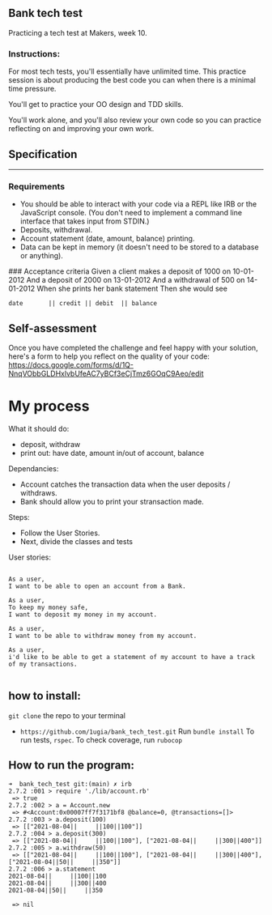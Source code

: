 Bank tech test
----
Practicing a tech test at Makers, week 10.

### Instructions: 

For most tech tests, you'll essentially have unlimited time. This practice session is about producing the best code you can when there is a minimal time pressure.

You'll get to practice your OO design and TDD skills.

You'll work alone, and you'll also review your own code so you can practice reflecting on and improving your own work.

## Specification
---- 

### Requirements
- You should be able to interact with your code via a REPL like IRB or the JavaScript console. (You don't need to implement a command line interface that takes input from STDIN.)
- Deposits, withdrawal.
- Account statement (date, amount, balance) printing.
- Data can be kept in memory (it doesn't need to be stored to a database or anything).

### Acceptance criteria
Given a client makes a deposit of 1000 on 10-01-2012
And a deposit of 2000 on 13-01-2012
And a withdrawal of 500 on 14-01-2012
When she prints her bank statement
Then she would see

```
date       || credit || debit  || balance

``` 

## Self-assessment
Once you have completed the challenge and feel happy with your solution, here's a form to help you reflect on the quality of your code: https://docs.google.com/forms/d/1Q-NnqVObbGLDHxlvbUfeAC7yBCf3eCjTmz6GOqC9Aeo/edit

# My process

What it should do:
- deposit, withdraw
- print out: have date, amount in/out of account, balance

Dependancies:
- Account catches the transaction data when the user deposits / withdraws. 
- Bank should allow you to print your stransaction made. 

Steps:
- Follow the User Stories. 
- Next, divide the classes and tests

User stories:
```

As a user, 
I want to be able to open an account from a Bank.

As a user, 
To keep my money safe,
I want to deposit my money in my account.

As a user, 
I want to be able to withdraw money from my account.

As a user, 
i'd like to be able to get a statement of my account to have a track of my transactions.


```

## how to install:
`git clone` the repo to your terminal 
- `https://github.com/1ugia/bank_tech_test.git`
Run `bundle install`
To run tests, `rspec`.
To check coverage, run `rubocop`

## How to run the program:
```
➜  bank_tech_test git:(main) ✗ irb
2.7.2 :001 > require './lib/account.rb'
 => true 
2.7.2 :002 > a = Account.new
 => #<Account:0x00007ff7f3171bf8 @balance=0, @transactions=[]> 
2.7.2 :003 > a.deposit(100)
 => [["2021-08-04||     ||100||100"]] 
2.7.2 :004 > a.deposit(300)
 => [["2021-08-04||     ||100||100"], ["2021-08-04||     ||300||400"]] 
2.7.2 :005 > a.withdraw(50)
 => [["2021-08-04||     ||100||100"], ["2021-08-04||     ||300||400"], ["2021-08-04||50||     ||350"]] 
2.7.2 :006 > a.statement
2021-08-04||     ||100||100
2021-08-04||     ||300||400
2021-08-04||50||     ||350

 => nil 
 ```

